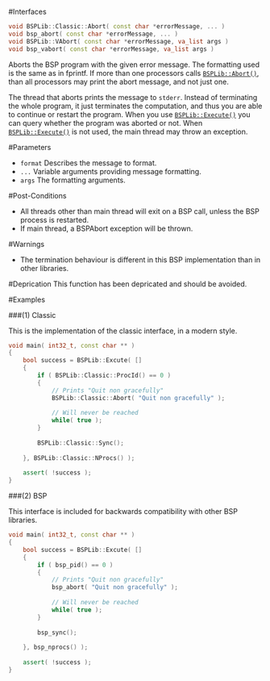 #Interfaces

```cpp
void BSPLib::Classic::Abort( const char *errorMessage, ... )           // (1) Classic
void bsp_abort( const char *errorMessage, ... )                        // (2) BSP
void BSPLib::VAbort( const char *errorMessage, va_list args )          // (3) Modern 2
void bsp_vabort( const char *errorMessage, va_list args )              // (4) BSP 2
```

Aborts the BSP program with the given error message. The formatting used is the same as in
fprintf. If more than one processors calls [`BSPLib::Abort()`](abort.md), than
all processors may print the abort message, and not just one. 

The thread that aborts prints the message to `stderr`.
Instead of terminating the whole program, it just terminates
the computation, and thus you are able to continue or restart
the program. When you use [`BSPLib::Execute()`](../logic/execute.md)
you can query whether the program was aborted or not. When  [`BSPLib::Execute()`](../logic/execute.md)
is not used, the main thread may throw an exception.
  
#Parameters

* `format` Describes the message to format.
* `...`    Variable arguments providing message formatting.
* `args`   The formatting arguments.

#Post-Conditions
* All threads other than main thread will exit on a BSP call, unless the BSP process is restarted.
* If main thread, a BSPAbort exception will be thrown.

#Warnings
* The termination behaviour is different in this BSP implementation
  than in other libraries.
  
#Deprication
This function has been depricated and should be avoided.
  
#Examples

###(1) Classic

This is the implementation of the classic interface, in a modern style.

```cpp
void main( int32_t, const char ** )
{
	bool success = BSPLib::Excute( []
	{
        if ( BSPLib::Classic::ProcId() == 0 )
        {
            // Prints "Quit non gracefully"
            BSPLib::Classic::Abort( "Quit non gracefully" );
            
            // Will never be reached
            while( true );
        }
        
        BSPLib::Classic::Sync();
        
	}, BSPLib::Classic::NProcs() );
    
    assert( !success );
}
```

###(2) BSP

This interface is included for backwards compatibility with other BSP libraries.

```cpp
void main( int32_t, const char ** )
{
	bool success = BSPLib::Excute( []
	{
        if ( bsp_pid() == 0 )
        {
            // Prints "Quit non gracefully"
            bsp_abort( "Quit non gracefully" );
            
            // Will never be reached
            while( true );
        }
        
        bsp_sync();
        
	}, bsp_nprocs() );
    
    assert( !success );
}
```